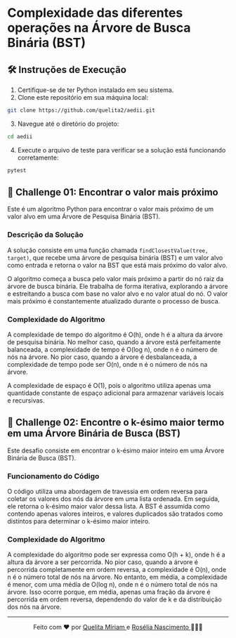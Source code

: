 # Complexidade das diferentes operações na Árvore de Busca Binária (BST)

## 🛠️ Instruções de Execução

1. Certifique-se de ter Python instalado em seu sistema.
2. Clone este repositório em sua máquina local:

```bash
git clone https://github.com/quelita2/aedii.git
```

3. Navegue até o diretório do projeto:
```bash
cd aedii
```

4. Execute o arquivo de teste para verificar se a solução está funcionando corretamente:
```bash
pytest
```

## 🎯 Challenge 01: Encontrar o valor mais próximo

Este é um algoritmo Python para encontrar o valor mais próximo de um valor alvo em uma Árvore de Pesquisa Binária (BST).

### Descrição da Solução

A solução consiste em uma função chamada `findClosestValue(tree, target)`, que recebe uma árvore de pesquisa binária (BST) e um valor alvo como entrada e retorna o valor na BST que está mais próximo do valor alvo.

O algoritmo começa a busca pelo valor mais próximo a partir do nó raiz da árvore de busca binária. Ele trabalha de forma iterativa, explorando a árvore e estreitando a busca com base no valor alvo e no valor atual do nó. O valor mais próximo é constantemente atualizado durante o processo de busca.

### Complexidade do Algoritmo
A complexidade de tempo do algoritmo é O(h), onde h é a altura da árvore de pesquisa binária. No melhor caso, quando a árvore está perfeitamente balanceada, a complexidade de tempo é O(log n), onde n é o número de nós na árvore. No pior caso, quando a árvore é desbalanceada, a complexidade de tempo pode ser O(n), onde n é o número de nós na árvore.

A complexidade de espaço é O(1), pois o algoritmo utiliza apenas uma quantidade constante de espaço adicional para armazenar variáveis locais e recursivas.

## 🎯 Challenge 02: Encontre o k-ésimo maior termo em uma Árvore Binária de Busca (BST)

Este desafio consiste em encontrar o k-ésimo maior inteiro em uma Árvore Binária de Busca (BST).

### Funcionamento do Código

O código utiliza uma abordagem de travessia em ordem reversa para coletar os valores dos nós da árvore em uma lista ordenada. Em seguida, ele retorna o k-ésimo maior valor dessa lista. A BST é assumida como contendo apenas valores inteiros, e valores duplicados são tratados como distintos para determinar o k-ésimo maior inteiro.

### Complexidade do Algoritmo

A complexidade do algoritmo pode ser expressa como O(h + k), onde h é a altura da árvore a ser percorrida. No pior caso, quando a árvore é percorrida completamente em ordem reversa, a complexidade é O(n), onde n é o número total de nós na árvore. No entanto, em média, a complexidade é menor, com uma média de O(log n), onde n é o número total de nós na árvore. Isso ocorre porque, em média, apenas uma fração da árvore é percorrida em ordem reversa, dependendo do valor de k e da distribuição dos nós na árvore.

---
<div align="center">
Feito com ❤ por <a href="https://github.com/quelita2" target="_blank">Quelita Míriam </a> e <a href="https://github.com/roseliasilva" target="_blank">Rosélia Nascimento </a> 👩🏼‍💻
</div>

